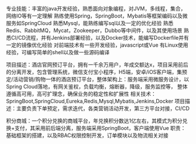 专业技能：丰富的java开发经验，熟悉面向对象编程，对JVM，多线程，集合，网络IO等有一定理解
熟练使用Spring，SpringBoot，Mybatis等框架编码以及微服务如SpringCloud
熟悉Mysql，能熟练编写sql以及一定的优化经验
熟悉Redis、RabbitMQ，Mycat，Zookeeper，Dubbo等中间件，以及其使用场景
熟悉CI/CD流程，并有Jenkins部署经验，以及Docker技术，能编写Dockerfile并有一定的镜像优化经验
对前端技术有一些开发经验，javascript或Vue
有Linux使用经验，可编写简单的shell以及做一些源码编译

项目描述：酒店官网预订平台，拥有一千余万用户，年成交额达x，项目采用前后的分离开发，包含管理系统，微信支付宝小程序，H5端，安卓/iOS客户端，集预定/活动营销/购物一体的酒店预订平台，整体架构上：服务端采用微服务设计，以Spring Cloud落地，有网关鉴权，负载均衡，熔断器，降级，服务监控等，
整体遵循高可用，高可扩理念，确保业务的稳定性和扩展性
相关技术：SpringBoot,SpringCloud,Eureka,Redis,Mysql,Mybatis,Jenkins,Docker
项目描述：主要负责下单预定，需求迭代，各类营销活动开发，第三方平台对接，CI/CD

积分商城：一个积分兑换的商城平台，年兑换积分数达1亿左右，其模式为积分兑换+支付，其采用前后端分离，服务端采用SpringBoot，客户端使用Vue
职责：基础框架的搭建，以及RBAC权限控制开发，订单模块以及物流相关对接